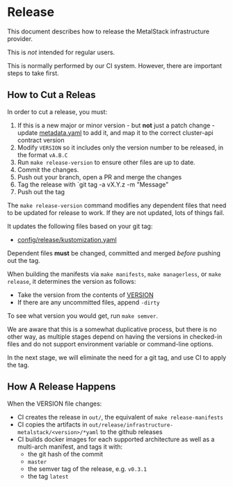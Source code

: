# Release

This document describes how to release the MetalStack infrastructure provider.

This is _not_ intended for regular users.

This is normally performed by our CI system. However, there are important steps to take first.

## How to Cut a Releas

In order to cut a release, you must:

1. If this is a new major or minor version - but **not** just a patch change - update [metadata.yaml](./metadata.yaml) to add it, and map it to the correct cluster-api contract version
1. Modify `VERSION` so it includes only the version number to be released, in the format `vA.B.C`
1. Run `make release-version` to ensure other files are up to date.
1. Commit the changes.
1. Push out your branch, open a PR and merge the changes
1. Tag the release with `git tag -a vX.Y.z -m "Message"
1. Push out the tag

The `make release-version` command modifies any dependent files that need to be updated for release to work. If they are not updated, lots of things fail.

It updates the following files based on your git tag:

* [config/release/kustomization.yaml](config/release/kustomization.yaml)

Dependent files **must** be changed, committed and merged _before_ pushing out the tag.

When building the manifests via `make manifests`, `make managerless`, or `make release`, it determines the version as follows:

* Take the version from the contents of [VERSION](./VERSION)
* If there are any uncommitted files, append `-dirty`

To see what version you would get, run `make semver`.

We are aware that this is a somewhat duplicative process, but there is no other way, as multiple stages
depend on having the versions in checked-in files and do not support environment variable or command-line
options.

In the next stage, we will eliminate the need for a git tag, and use CI to apply the tag.

## How A Release Happens

When the VERSION file changes:

* CI creates the release in `out/`, the equivalent of `make release-manifests`
* CI copies the artifacts in `out/release/infrastructure-metalstack/<version>/*yaml` to the github releases
* CI builds docker images for each supported architecture as well as a multi-arch manifest, and tags it with:
  * the git hash of the commit
  * `master`
  * the semver tag of the release, e.g. `v0.3.1`
  * the tag `latest`

